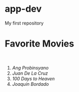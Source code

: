 # app-dev
My first repository
<html>
  <head> 
    <H1> <b>Favorite Movies</b></H1><br>
  </head>
  <body>
  
1. *Ang Probinsyano* <br>
2. *Juan De La Cruz*<br>
3. *100 Days to Heaven*<br>
4. *Joaquin Bordado*<br>
    
  </body>
  
  </HTML>
